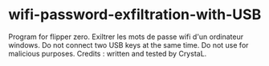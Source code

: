# wifi-password-exfiltration-with-USB
Program for flipper zero. Exiltrer les mots de passe wifi d'un ordinateur windows. Do not connect two USB keys at the same time. Do not use for malicious purposes.
Credits : written and tested by CrystaL.
